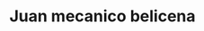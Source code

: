---
title: "Juan mecanico belicena"
url: /belicena/juan-mecanico-belicena/
shop: reparación de automóviles
---